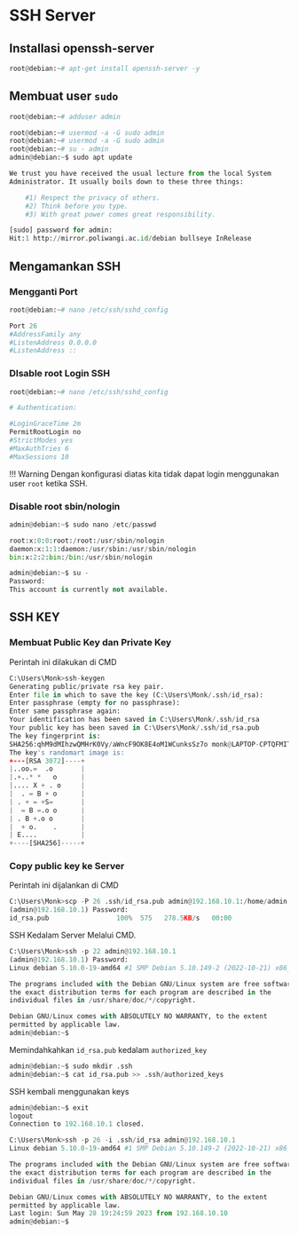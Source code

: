 # SSH Server

## Installasi openssh-server

``` py
root@debian:~# apt-get install openssh-server -y
```

## Membuat user `sudo`

``` py
root@debian:~# adduser admin
```
``` py
root@debian:~# usermod -a -G sudo admin
root@debian:~# usermod -a -G sudo admin
root@debian:~# su - admin
admin@debian:~$ sudo apt update

We trust you have received the usual lecture from the local System
Administrator. It usually boils down to these three things:

    #1) Respect the privacy of others.
    #2) Think before you type.
    #3) With great power comes great responsibility.

[sudo] password for admin:
Hit:1 http://mirror.poliwangi.ac.id/debian bullseye InRelease
```


## Mengamankan SSH

### Mengganti Port

``` py
root@debian:~# nano /etc/ssh/sshd_config
```

``` py title="nano /etc/ssh/sshd_config" hl_lines="1"
Port 26
#AddressFamily any
#ListenAddress 0.0.0.0
#ListenAddress ::
```
### DIsable root Login SSH

``` py
root@debian:~# nano /etc/ssh/sshd_config
```

``` py title="nano /etc/ssh/sshd_config" hl_lines="4"
# Authentication:

#LoginGraceTime 2m
PermitRootLogin no
#StrictModes yes
#MaxAuthTries 6
#MaxSessions 10
```
!!! Warning
    Dengan konfigurasi diatas kita tidak dapat login menggunakan user `root` ketika SSH.

### Disable root sbin/nologin

``` py
admin@debian:~$ sudo nano /etc/passwd
```
``` py title="sudo nano /etc/passwd" hl_lines="1"
root:x:0:0:root:/root:/usr/sbin/nologin
daemon:x:1:1:daemon:/usr/sbin:/usr/sbin/nologin
bin:x:2:2:bin:/bin:/usr/sbin/nologin
```
```py
admin@debian:~$ su -
Password:
This account is currently not available.
```

## SSH KEY

### Membuat Public Key dan Private Key

Perintah ini dilakukan di CMD

``` py title="CMD"
C:\Users\Monk>ssh-keygen
Generating public/private rsa key pair.
Enter file in which to save the key (C:\Users\Monk/.ssh/id_rsa):
Enter passphrase (empty for no passphrase):
Enter same passphrase again:
Your identification has been saved in C:\Users\Monk/.ssh/id_rsa
Your public key has been saved in C:\Users\Monk/.ssh/id_rsa.pub
The key fingerprint is:
SHA256:qhM9dMIhzwQMHrK0Vy/aWncF9OK8E4oM1WCunksSz7o monk@LAPTOP-CPTQFMIT
The key's randomart image is:
+---[RSA 3072]----+
|..oo.=  .o       |
|.+..* *   o      |
|.... X + . o     |
|  . = B + o      |
| . + = +S=       |
|  = B =.o o      |
| . B +.o o       |
|  + o.    .      |
| E....           |
+----[SHA256]-----+
```

### Copy public key ke Server

Perintah ini dijalankan di CMD

``` py title="CMD"
C:\Users\Monk>scp -P 26 .ssh/id_rsa.pub admin@192.168.10.1:/home/admin
(admin@192.168.10.1) Password:
id_rsa.pub                 100%  575   278.5KB/s   00:00
```
SSH Kedalam Server Melalui CMD.
``` py title="CMD"
C:\Users\Monk>ssh -p 22 admin@192.168.10.1
(admin@192.168.10.1) Password:
Linux debian 5.10.0-19-amd64 #1 SMP Debian 5.10.149-2 (2022-10-21) x86_64

The programs included with the Debian GNU/Linux system are free software;
the exact distribution terms for each program are described in the
individual files in /usr/share/doc/*/copyright.

Debian GNU/Linux comes with ABSOLUTELY NO WARRANTY, to the extent
permitted by applicable law.
admin@debian:~$
```
Memindahkahkan `id_rsa.pub` kedalam `authorized_key`
``` py
admin@debian:~$ sudo mkdir .ssh
admin@debian:~$ cat id_rsa.pub >> .ssh/authorized_keys
```
SSH kembali menggunakan keys

``` py title="CMD"
admin@debian:~$ exit
logout
Connection to 192.168.10.1 closed.
```
``` py title="CMD"
C:\Users\Monk>ssh -p 26 -i .ssh/id_rsa admin@192.168.10.1
Linux debian 5.10.0-19-amd64 #1 SMP Debian 5.10.149-2 (2022-10-21) x86_64

The programs included with the Debian GNU/Linux system are free software;
the exact distribution terms for each program are described in the
individual files in /usr/share/doc/*/copyright.

Debian GNU/Linux comes with ABSOLUTELY NO WARRANTY, to the extent
permitted by applicable law.
Last login: Sun May 28 19:24:59 2023 from 192.168.10.10
admin@debian:~$
```